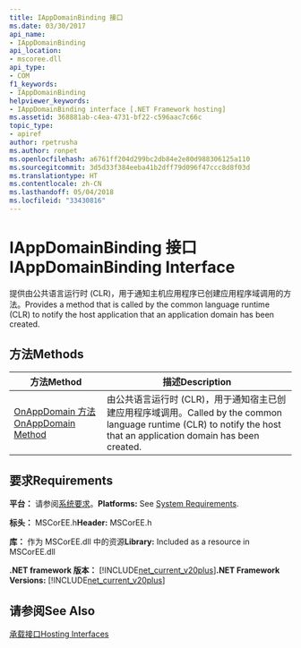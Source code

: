 ```yaml
---
title: IAppDomainBinding 接口
ms.date: 03/30/2017
api_name:
- IAppDomainBinding
api_location:
- mscoree.dll
api_type:
- COM
f1_keywords:
- IAppDomainBinding
helpviewer_keywords:
- IAppDomainBinding interface [.NET Framework hosting]
ms.assetid: 368881ab-c4ea-4731-bf22-c596aac7c66c
topic_type:
- apiref
author: rpetrusha
ms.author: ronpet
ms.openlocfilehash: a6761ff204d299bc2db84e2e80d988306125a110
ms.sourcegitcommit: 3d5d33f384eeba41b2dff79d096f47ccc8d8f03d
ms.translationtype: HT
ms.contentlocale: zh-CN
ms.lasthandoff: 05/04/2018
ms.locfileid: "33430816"
---
```

# <a name="iappdomainbinding-interface"></a><span data-ttu-id="bfcf3-102">IAppDomainBinding 接口</span><span class="sxs-lookup"><span data-stu-id="bfcf3-102">IAppDomainBinding Interface</span></span>
<span data-ttu-id="bfcf3-103">提供由公共语言运行时 (CLR)，用于通知主机应用程序已创建应用程序域调用的方法。</span><span class="sxs-lookup"><span data-stu-id="bfcf3-103">Provides a method that is called by the common language runtime (CLR) to notify the host application that an application domain has been created.</span></span>  
  
## <a name="methods"></a><span data-ttu-id="bfcf3-104">方法</span><span class="sxs-lookup"><span data-stu-id="bfcf3-104">Methods</span></span>  
  
|<span data-ttu-id="bfcf3-105">方法</span><span class="sxs-lookup"><span data-stu-id="bfcf3-105">Method</span></span>|<span data-ttu-id="bfcf3-106">描述</span><span class="sxs-lookup"><span data-stu-id="bfcf3-106">Description</span></span>|  
|------------|-----------------|  
|[<span data-ttu-id="bfcf3-107">OnAppDomain 方法</span><span class="sxs-lookup"><span data-stu-id="bfcf3-107">OnAppDomain Method</span></span>](../../../../docs/framework/unmanaged-api/hosting/iappdomainbinding-onappdomain-method.md)|<span data-ttu-id="bfcf3-108">由公共语言运行时 (CLR)，用于通知宿主已创建应用程序域调用。</span><span class="sxs-lookup"><span data-stu-id="bfcf3-108">Called by the common language runtime (CLR) to notify the host that an application domain has been created.</span></span>|  
  
## <a name="requirements"></a><span data-ttu-id="bfcf3-109">要求</span><span class="sxs-lookup"><span data-stu-id="bfcf3-109">Requirements</span></span>  
 <span data-ttu-id="bfcf3-110">**平台：** 请参阅[系统要求](../../../../docs/framework/get-started/system-requirements.md)。</span><span class="sxs-lookup"><span data-stu-id="bfcf3-110">**Platforms:** See [System Requirements](../../../../docs/framework/get-started/system-requirements.md).</span></span>  
  
 <span data-ttu-id="bfcf3-111">**标头：** MSCorEE.h</span><span class="sxs-lookup"><span data-stu-id="bfcf3-111">**Header:** MSCorEE.h</span></span>  
  
 <span data-ttu-id="bfcf3-112">**库：** 作为 MSCorEE.dll 中的资源</span><span class="sxs-lookup"><span data-stu-id="bfcf3-112">**Library:** Included as a resource in MSCorEE.dll</span></span>  
  
 <span data-ttu-id="bfcf3-113">**.NET framework 版本：** [!INCLUDE[net_current_v20plus](../../../../includes/net-current-v20plus-md.md)]</span><span class="sxs-lookup"><span data-stu-id="bfcf3-113">**.NET Framework Versions:** [!INCLUDE[net_current_v20plus](../../../../includes/net-current-v20plus-md.md)]</span></span>  
  
## <a name="see-also"></a><span data-ttu-id="bfcf3-114">请参阅</span><span class="sxs-lookup"><span data-stu-id="bfcf3-114">See Also</span></span>  
 [<span data-ttu-id="bfcf3-115">承载接口</span><span class="sxs-lookup"><span data-stu-id="bfcf3-115">Hosting Interfaces</span></span>](../../../../docs/framework/unmanaged-api/hosting/hosting-interfaces.md)
